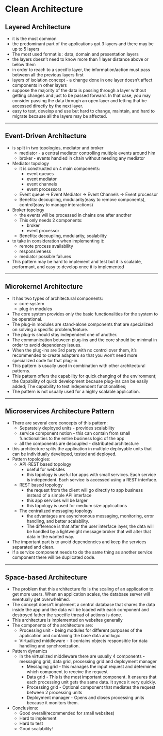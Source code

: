 # Clean Architecture 

## Layered Architecture

- it is the most common
- the predominant part of the applications got 3 layers and there may be up to 5 layers
- The most used format is : data, domain and presentation layers
- the layers doesn’t need to know more than 1 layer distance above or below them
- in order to reach to a specific layer, the information/action must pass between all the previous layers first
- layers of isolation concept - a change done in one layer doesn’t affect components in other layers
- suppose the majority of the data is passing through a layer without getting changes and just to be passed forward. In that case, you may consider passing the data through an open layer and letting that be accessed directly by the next layer.
- easy to test, develop and use but hard to change, maintain, and hard to migrate because all the layers may be affected.
---

## Event-Driven Architecture

- is split in two topologies, mediator and broker
    - mediator - a central mediator controlling multiple events around him
    - broker - events handled in chain without needing any mediator
- Mediator topology
    - it is constructed on 4 main components:
        - event queues
        - event mediator
        - event channels
        - event processors
    - Event queue → Event Mediator → Event Channels → Event processor
    - Benefits: decoupling, modularity(easy to remove components), control(easy to manage interactions)
- Broker topology
    - the events will be processed in chains one after another
    - This only needs 2 components:
        - broker
        - event processor
    - Benefits: decoupling, modularity, scalability
- to take in consideration when implementing it:
    - remote process availability
    - responsiveness
    - mediator possible failures
- This pattern may be hard to implement and test but it is scalable, performant, and easy to develop once it is implemented
---

## Microkernel Architecture

- It has two types of architectural components:
    - core system
    - plug-in modules
- The core system provides only the basic functionalities for the system to be operational.
- The plug-in modules are stand-alone components that are specialized on solving a specific problem/feature.
- The plug-is should stay independent one of another.
- The communication between plug-ins and the core should be minimal in order to avoid dependency issues.
- When the plug-ins are 3rd party with no control over them, it’s recommended to create adapters so that you won’t need more specialized code for that plug-in.
- This pattern is usually used in combination with other architectural patterns.
- This pattern offers the capability for quick changing of the environment; the Capability of quick development because plug-ins can be easily added; The capability to test independent functionalities;
- The pattern is not usually used for a highly scalable application.
---

## Microservices Architecture Pattern

- There are several core concepts of this pattern:
    - Separately deployed units - provides scalability
    - service component notion - this can contain from small functionalities to the entire business logic of the app
    - all the components are decoupled - distributed architecture
- this architecture splits the application in multiple deployable units that can be individually developed, tested and deployed.
- Pattern topologies:
    - API-REST based topology
        - useful for websites
        - this topology is useful for apps with small services. Each service is independent. Each service is accessed using a REST interface.
    - REST based topology
        - the request from the client will go directly to app business instead of a simple API interface
        - this app services will be larger
        - this topology is used for medium size applications
    - The centralized messaging topology
        - the advantages are asynchronous messaging, monitoring, error handling, and better scalability.
        - The difference is that after the user interface layer, the data will be handled by a lightweight message broker that will alter that data in the wanted way.
- The important part is to avoid dependencies and keep the services separated and clean.
- If a service component needs to do the same thing as another service component there will be duplicated code.
---

## Space-based Architecture

- The problem that this architecture fix is the scaling of an application to get more users. When an application scales, the database server will eventually get overwhelmed.
- The concept doesn’t implement a central database that shares the data inside the app and the data will be loaded with each component and destroyed father the specific thread of actions is done.
- This architecture is implemented on websites generally
- The components of the architecture are:
    - Processing unit - being modules for different purposes of the application and containing the base data and logic
    - Virtualized middleware - It contains objects responsible for data handling and synchronization.
- Pattern dynamics
    - In the virtualized middleware there are usually 4 components - messaging grid, data grid, processing grid and deployment manager
        - Messaging grid - this manages the input request and determines which component to receive the request
        - Data grid - This is the most important component. It ensures that each processing unit gets the same data. It syncs it very quickly.
        - Processing grid - Optional component that mediates the request between 2 processing units
        - Deployment manager - Opens and closes processing units because it monitors them.
- Conclusions:
    - Good overall(recommended for small websites)
    - Hard to implement
    - Hard to test
    - Good scalability!
